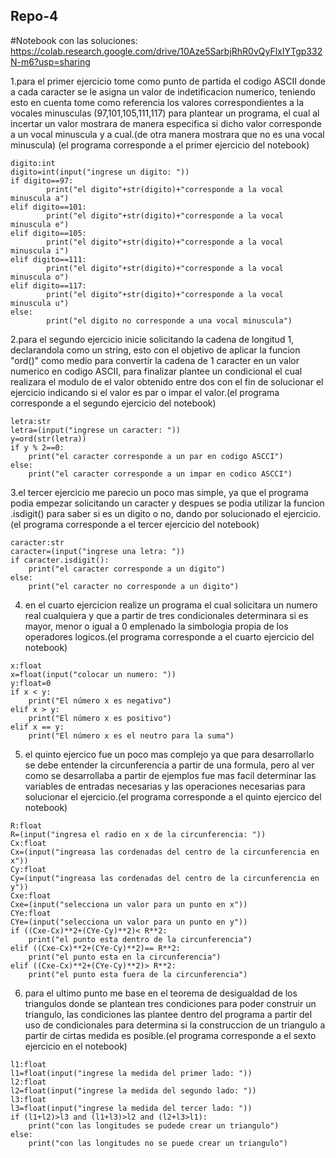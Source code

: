 ## Repo-4 
#Notebook con las soluciones: https://colab.research.google.com/drive/10Aze5SarbjRhR0vQyFlxIYTgp332N-m6?usp=sharing

1.para el primer ejercicio tome como punto de partida el codigo ASCII donde a cada caracter se le asigna un valor de indetificacion numerico, teniendo esto en cuenta tome como referencia los valores correspondientes a la vocales minusculas (97,101,105,111,117) para plantear un programa, el cual al incertar un valor mostrara de manera especifica si dicho valor corresponde a un vocal minuscula y a cual.(de otra manera mostrara que no es una vocal minuscula) (el programa corresponde a el primer ejercicio del notebook)

```pseudocode
digito:int
digito=int(input("ingrese un digito: "))
if digito==97:
        print("el digito"+str(digito)+"corresponde a la vocal minuscula a")
elif digito==101:
        print("el digito"+str(digito)+"corresponde a la vocal minuscula e")
elif digito==105:
        print("el digito"+str(digito)+"corresponde a la vocal minuscula i")
elif digito==111:
        print("el digito"+str(digito)+"corresponde a la vocal minuscula o")
elif digito==117:
        print("el digito"+str(digito)+"corresponde a la vocal minuscula u")
else:
        print("el digito no corresponde a una vocal minuscula")
```
2.para el segundo ejercicio inicie solicitando la cadena de longitud 1, declarandola como un string, esto con el objetivo de aplicar la funcion "ord()" como medio para convertir la cadena de 1 caracter en un valor numerico en codigo ASCII, para finalizar plantee un condicional el cual realizara el modulo de el valor obtenido entre dos con el fin de solucionar el ejercicio indicando si el valor es par o impar el valor.(el programa corresponde a el segundo ejercicio del notebook)

```pseudocode
letra:str
letra=(input("ingrese un caracter: "))
y=ord(str(letra))
if y % 2==0:
    print("el caracter corresponde a un par en codigo ASCCI")
else:
    print("el caracter corresponde a un impar en codico ASCCI")
```
3.el tercer ejercicio me parecio un poco mas simple, ya que el programa podia empezar solicitando un caracter y despues se podia utilizar la funcion .isdigit() para saber si es un digito o no, dando por solucionado el ejercicio.(el programa corresponde a el tercer ejercicio del notebook)

```pseudocode
caracter:str
caracter=(input("ingrese una letra: "))
if caracter.isdigit():
    print("el caracter corresponde a un digito")
else:
    print("el caracter no corresponde a un digito")
```
4. en el cuarto ejercicion realize un programa el cual solicitara un numero real cualquiera y que a partir de tres condicionales determinara si es mayor, menor o igual a 0 emplenado la simbologia propia de los operadores logicos.(el programa corresponde a el cuarto ejercicio del notebook)

```pseudocode
x:float
x=float(input("colocar un numero: "))
y:float=0
if x < y:
    print("El número x es negativo")
elif x > y:
    print("El número x es positivo")
elif x == y:
    print("El número x es el neutro para la suma")
```
5. el quinto ejercico fue un poco mas complejo ya que para desarrollarlo se debe entender la circunferencia a partir de una formula, pero al ver como se desarrollaba a partir de ejemplos fue mas facil determinar las variables de entradas necesarias y las operaciones necesarias para solucionar el ejercicio.(el programa corresponde a el quinto ejercico del notebook)

```pseudocode
R:float
R=(input("ingresa el radio en x de la circunferencia: "))
Cx:float
Cx=(input("ingreasa las cordenadas del centro de la circunferencia en x"))
Cy:float
Cy=(input("ingreasa las cordenadas del centro de la circunferencia en y"))
Cxe:float
Cxe=(input("selecciona un valor para un punto en x"))
CYe:float
CYe=(input("selecciona un valor para un punto en y"))
if ((Cxe-Cx)**2+(CYe-Cy)**2)< R**2:
    print("el punto esta dentro de la circunferencia")
elif ((Cxe-Cx)**2+(CYe-Cy)**2)== R**2:
    print("el punto esta en la circunferencia")
elif ((Cxe-Cx)**2+(CYe-Cy)**2)> R**2:
    print("el punto esta fuera de la circunferencia")
```
6. para el ultimo punto me base en el teorema de desigualdad de los triangulos donde se plantean tres condiciones para poder construir un triangulo, las condiciones las plantee dentro del programa a partir del uso de condicionales para determina si la construccion de un triangulo a partir de cirtas medida es posible.(el programa corresponde a el sexto ejercicio en el notebook)

```pseudocode
l1:float
l1=float(input("ingrese la medida del primer lado: "))
l2:float
l2=float(input("ingrese la medida del segundo lado: "))
l3:float
l3=float(input("ingrese la medida del tercer lado: "))
if (l1+l2)>l3 and (l1+l3)>l2 and (l2+l3>l1):
    print("con las longitudes se pudede crear un triangulo")
else:
    print("con las longitudes no se puede crear un triangulo")
```   
